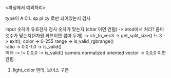 

<파싱에서 예외처리>

type이 A C L sp pl cy 로만 되어있는지 검사

input 숫자가 유효한지 검사
	숫자가 맞는지 (char 이면 안됨) 
		-> atod에서 처리?
	콤마 갯수가 맞는지(3차원 좌표이면 콤마 두개) -> str_to_vec3 
		-> get_split_size() != 3 -> exit();
	color -> 0-255 range
		-> is_valid_rgbrange() 	
	ratio -> 0.0-1.0
		-> is_valid() 	
	벡터 -> != 0,0,0
		-> is_valid()
camera
	normalized oriented vector -> 0,0,0 이면 안됨

1. light_color 멘데, 보너스 구분
